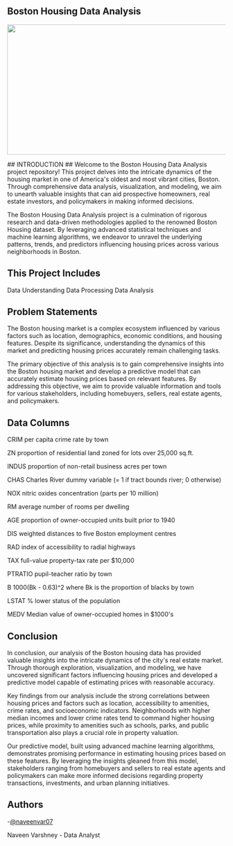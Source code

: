 ## Boston Housing Data Analysis ##
<p align="center">
  <img width="600" height="300" src="pr.png">
</p>
## INTRODUCTION ##
Welcome to the Boston Housing Data Analysis project repository! This project delves into the intricate dynamics of the housing market in one of America's oldest and most vibrant cities, Boston. Through comprehensive data analysis, visualization, and modeling, we aim to unearth valuable insights that can aid prospective homeowners, real estate investors, and policymakers in making informed decisions.

The Boston Housing Data Analysis project is a culmination of rigorous research and data-driven methodologies applied to the renowned Boston Housing dataset. By leveraging advanced statistical techniques and machine learning algorithms, we endeavor to unravel the underlying patterns, trends, and predictors influencing housing prices across various neighborhoods in Boston.

## This Project Includes ##
Data Understanding
Data Processing
Data Analysis

 ## Problem Statements ##
 The Boston housing market is a complex ecosystem influenced by various factors such as location, demographics, economic conditions, and housing features. Despite its significance, understanding the dynamics of this market and predicting housing prices accurately remain challenging tasks.

The primary objective of this analysis is to gain comprehensive insights into the Boston housing market and develop a predictive model that can accurately estimate housing prices based on relevant features. By addressing this objective, we aim to provide valuable information and tools for various stakeholders, including homebuyers, sellers, real estate agents, and policymakers.

 ## Data Columns ##
 CRIM per capita crime rate by town

ZN proportion of residential land zoned for lots over 25,000 sq.ft.

INDUS proportion of non-retail business acres per town

CHAS Charles River dummy variable (= 1 if tract bounds river; 0 otherwise)

NOX nitric oxides concentration (parts per 10 million)

RM average number of rooms per dwelling

AGE proportion of owner-occupied units built prior to 1940

DIS weighted distances to five Boston employment centres

RAD index of accessibility to radial highways

TAX full-value property-tax rate per $10,000

PTRATIO pupil-teacher ratio by town

B 1000(Bk - 0.63)^2 where Bk is the proportion of blacks by town

LSTAT % lower status of the population

MEDV Median value of owner-occupied homes in $1000's

## Conclusion ##
In conclusion, our analysis of the Boston housing data has provided valuable insights into the intricate dynamics of the city's real estate market. Through thorough exploration, visualization, and modeling, we have uncovered significant factors influencing housing prices and developed a predictive model capable of estimating prices with reasonable accuracy.

Key findings from our analysis include the strong correlations between housing prices and factors such as location, accessibility to amenities, crime rates, and socioeconomic indicators. Neighborhoods with higher median incomes and lower crime rates tend to command higher housing prices, while proximity to amenities such as schools, parks, and public transportation also plays a crucial role in property valuation.

Our predictive model, built using advanced machine learning algorithms, demonstrates promising performance in estimating housing prices based on these features. By leveraging the insights gleaned from this model, stakeholders ranging from homebuyers and sellers to real estate agents and policymakers can make more informed decisions regarding property transactions, investments, and urban planning initiatives.

## Authors

-[@naveenvar07](https://github.com/naveenvar07)

Naveen Varshney - Data Analyst

